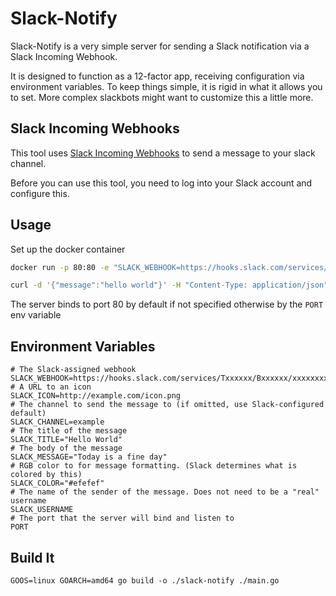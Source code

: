 # Slack-Notify

Slack-Notify is a very simple server for sending a Slack notification via a
Slack Incoming Webhook.

It is designed to function as a 12-factor app, receiving configuration via
environment variables. To keep things simple, it is rigid in what it allows you
to set. More complex slackbots might want to customize this a little more.

## Slack Incoming Webhooks

This tool uses [Slack Incoming Webhooks](https://api.slack.com/incoming-webhooks)
to send a message to your slack channel.

Before you can use this tool, you need to log into your Slack account and configure
this.

## Usage

Set up the docker container
```bash
docker run -p 80:80 -e "SLACK_WEBHOOK=https://hooks.slack.com/services/Txxxxxx/Bxxxxxx/xxxxxxxx" battlesable/slack-webhook-server"
```

```bash
curl -d '{"message":"hello world"}' -H "Content-Type: application/json" -X POST http://localhost:80/
```


The server binds to port 80 by default if not specified otherwise by the `PORT` env variable

## Environment Variables

```shell
# The Slack-assigned webhook
SLACK_WEBHOOK=https://hooks.slack.com/services/Txxxxxx/Bxxxxxx/xxxxxxxx
# A URL to an icon
SLACK_ICON=http://example.com/icon.png
# The channel to send the message to (if omitted, use Slack-configured default)
SLACK_CHANNEL=example
# The title of the message
SLACK_TITLE="Hello World"
# The body of the message
SLACK_MESSAGE="Today is a fine day"
# RGB color to for message formatting. (Slack determines what is colored by this)
SLACK_COLOR="#efefef"
# The name of the sender of the message. Does not need to be a "real" username
SLACK_USERNAME
# The port that the server will bind and listen to
PORT
```

## Build It

```
GOOS=linux GOARCH=amd64 go build -o ./slack-notify ./main.go
```
